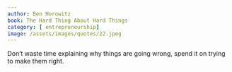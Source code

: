 ```yaml
---
author: Ben Horowitz
book: The Hard Thing About Hard Things
category: [ entrepreneurship]
image: /assets/images/quotes/22.jpeg
---
```

Don’t waste time explaining why things are going wrong, spend it on trying to make them right.